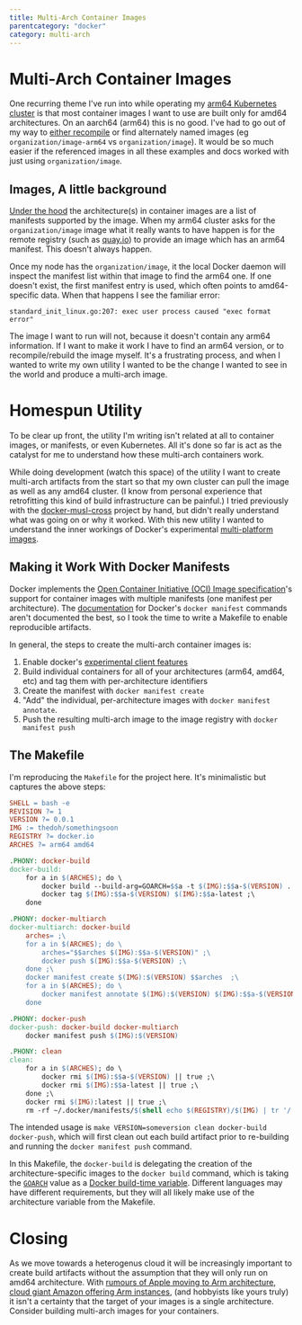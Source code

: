 ```yaml
---
title: Multi-Arch Container Images
parentcategory: "docker"
category: multi-arch
---
```


# Multi-Arch Container Images

One recurring theme I've run into while operating my [arm64 Kubernetes cluster](../kubernetes/rock64-cluster.html) is that most container images I want to use are built only for amd64 architectures. On an aarch64 (arm64) this is no good. I've had to go out of my way to [either recompile](../kubernetes/tektoncd-pipeline.html) or find alternately named images (eg `organization/image-arm64` vs `organization/image`). It would be so much easier if the referenced images in all these examples and docs worked with just using `organization/image`. 

## Images, A little background

[Under the hood](https://github.com/opencontainers/image-spec/blob/master/image-index.md) the architecture(s) in container images are a list of manifests supported by the image. When my arm64 cluster asks for the `organization/image` image what it really wants to have happen is for the remote registry (such as [quay.io](https://quay.io)) to provide an image which has an arm64 manifest. This doesn't always happen.

Once my node has the `organization/image`, it the local Docker daemon will inspect the manifest list within that image to find the arm64 one. If one doesn't exist, the first manifest entry is used, which often points to amd64-specific data. When that happens I see the familiar error:

    standard_init_linux.go:207: exec user process caused "exec format error"

The image I want to run will not, because it doesn't contain any arm64 information. If I want to make it work I have to find an arm64 version, or to recompile/rebuild the image myself. It's a frustrating process, and when I wanted to write my own utility I wanted to be the change I wanted to see in the world and produce a multi-arch image.

# Homespun Utility

To be clear up front, the utility I'm writing isn't related at all to container images, or manifests, or even Kubernetes. All it's done so far is act as the catalyst for me to understand how these multi-arch containers work.

While doing development (watch this space) of the utility I want to create multi-arch artifacts from the start so that my own cluster can pull the image as well as any amd64 cluster. (I know from personal experience that retrofitting this kind of build infrastructure can be painful.) I tried previously with the [docker-musl-cross](./docker-musl-cross.html) project by hand, but didn't really understand what was going on or why it worked. With this new utility I wanted to understand the inner workings of Docker's experimental [multi-platform images](https://blog.docker.com/2017/09/docker-official-images-now-multi-platform/).

## Making it Work With Docker Manifests

Docker implements the [Open Container Initiative (OCI) Image specification](https://github.com/opencontainers/image-spec/blob/master/spec.md)'s support for container images with multiple manifests (one manifest per architecture). The [documentation](https://docs.docker.com/engine/reference/commandline/manifest/) for Docker's `docker manifest` commands aren't documented the best, so I took the time to write a Makefile to enable reproducible artifacts.

In general, the steps to create the multi-arch container images is:

1. Enable docker's [experimental client features](https://docs.docker.com/engine/reference/commandline/cli/#configuration-files)
2. Build individual containers for all of your architectures (arm64, amd64, etc) and tag them with per-architecture identifiers
3. Create the manifest with `docker manifest create`
4. "Add" the individual, per-architecture images with `docker manifest annotate`.
5. Push the resulting multi-arch image to the image registry with `docker manifest push`

## The Makefile

I'm reproducing the `Makefile` for the project here. It's minimalistic but captures the above steps:

```Makefile
SHELL = bash -e
REVISION ?= 1
VERSION ?= 0.0.1
IMG := thedoh/somethingsoon
REGISTRY ?= docker.io
ARCHES ?= arm64 amd64

.PHONY: docker-build
docker-build:
	for a in $(ARCHES); do \
		docker build --build-arg=GOARCH=$$a -t $(IMG):$$a-$(VERSION) . ;\
		docker tag $(IMG):$$a-$(VERSION) $(IMG):$$a-latest ;\
	done

.PHONY: docker-multiarch
docker-multiarch: docker-build
	arches= ;\
	for a in $(ARCHES); do \
		arches="$$arches $(IMG):$$a-$(VERSION)" ;\
		docker push $(IMG):$$a-$(VERSION) ;\
	done ;\
	docker manifest create $(IMG):$(VERSION) $$arches  ;\
	for a in $(ARCHES); do \
		docker manifest annotate $(IMG):$(VERSION) $(IMG):$$a-$(VERSION) --os linux --arch $$a ;\
	done

.PHONY: docker-push
docker-push: docker-build docker-multiarch
	docker manifest push $(IMG):$(VERSION)

.PHONY: clean
clean:
	for a in $(ARCHES); do \
		docker rmi $(IMG):$$a-$(VERSION) || true ;\
		docker rmi $(IMG):$$a-latest || true ;\
	done ;\
	docker rmi $(IMG):latest || true ;\
	rm -rf ~/.docker/manifests/$(shell echo $(REGISTRY)/$(IMG) | tr '/' '_')-$(VERSION) || true
```

The intended usage is `make VERSION=someversion clean docker-build docker-push`, which will first clean out each build artifact prior to re-building and running the `docker manifest push` command.

In this Makefile, the `docker-build` is delegating the creation of the architecture-specific images to the `docker build` command, which is taking the [`GOARCH`](https://golang.org/pkg/runtime/#pkg-constants) value as a [Docker build-time variable](https://docs.docker.com/engine/reference/commandline/build/#set-build-time-variables---build-arg). Different languages may have different requirements, but they will all likely make use of the architecture variable from the Makefile.

# Closing

As we move towards a heterogenus cloud it will be increasingly important to create build artifacts without the assumption that they will only run on amd64 architecture. With [rumours of Apple moving to Arm architecture](https://www.macrumors.com/2019/02/21/apple-custom-arm-based-chips-2020/), [cloud giant Amazon offering Arm instances](https://aws.amazon.com/about-aws/whats-new/2018/11/introducing-amazon-ec2-a1-instances/), (and hobbyists like yours truly) it isn't a certainty that the target of your images is a single architecture. Consider building multi-arch images for your containers.